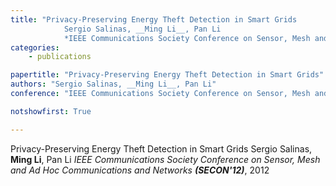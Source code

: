 ```yaml
---
title: "Privacy-Preserving Energy Theft Detection in Smart Grids 
            Sergio Salinas, __Ming Li__, Pan Li 
            *IEEE Communications Society Conference on Sensor, Mesh and Ad Hoc Communications and Networks __(SECON'12)__*, 2012"
categories:
    - publications

papertitle: "Privacy-Preserving Energy Theft Detection in Smart Grids"
authors: "Sergio Salinas, __Ming Li__, Pan Li"
conference: "IEEE Communications Society Conference on Sensor, Mesh and Ad Hoc Communications and Networks (SECON'12), 2012"

notshowfirst: True

---
```

Privacy-Preserving Energy Theft Detection in Smart Grids 
            Sergio Salinas, __Ming Li__, Pan Li 
            *IEEE Communications Society Conference on Sensor, Mesh and Ad Hoc Communications and Networks __(SECON'12)__*, 2012


